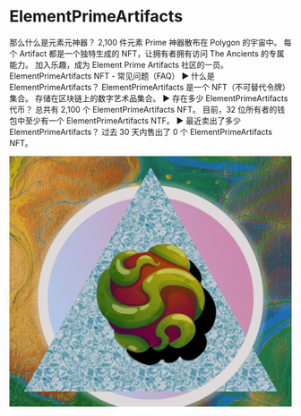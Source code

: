 # ElementPrimeArtifacts

那么什么是元素元神器？
 2,100 件元素 Prime 神器散布在 Polygon 的宇宙中。 每个 Artifact 都是一个独特生成的 NFT，让拥有者拥有访问 The Ancients 的专属能力。 加入乐趣，成为 Element Prime Artifacts 社区的一员。
ElementPrimeArtifacts NFT - 常见问题（FAQ）
▶ 什么是 ElementPrimeArtifacts？
ElementPrimeArtifacts 是一个 NFT（不可替代令牌）集合。 存储在区块链上的数字艺术品集合。
▶ 存在多少 ElementPrimeArtifacts 代币？
总共有 2,100 个 ElementPrimeArtifacts NFT。 目前，32 位所有者的钱包中至少有一个 ElementPrimeArtifacts NTF。
▶ 最近卖出了多少 ElementPrimeArtifacts？
过去 30 天内售出了 0 个 ElementPrimeArtifacts NFT。

![nft](1.png)
